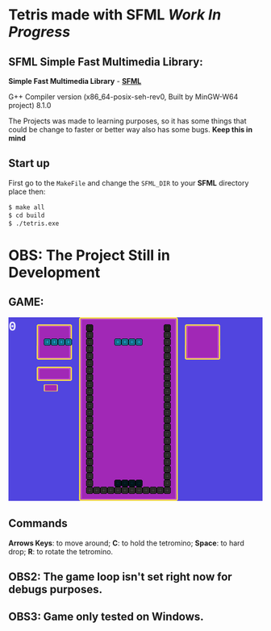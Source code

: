 # Tetris made with SFML _Work In Progress_
## SFML Simple Fast Multimedia Library:


**Simple Fast Multimedia Library** - **[SFML](https://www.sfml-dev.org/index.php "SFML Website")**

G++ Compiler version (x86_64-posix-seh-rev0, Built by MinGW-W64 project) 8.1.0

The Projects was made to learning purposes, so it has some things that could be change to faster or better way also has some bugs. **Keep this in mind**

## Start up
First go to the `MakeFile` and change the `SFML_DIR` to your **SFML** directory place
then:
```console
$ make all
$ cd build
$ ./tetris.exe
```


# OBS: The Project Still in Development

## GAME:
![Game](screenshots/game.png)


## Commands
**Arrows Keys**: to move around;
**C**: to hold the tetromino;
**Space**: to hard drop;
**R**: to rotate the tetromino.

## OBS2: The game loop isn't set right now for debugs purposes.
## OBS3: Game only tested on Windows.
